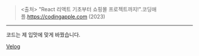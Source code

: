 > <출처>
"React 리액트 기초부터 쇼핑몰 프로젝트까지!".코딩애플.https://codingapple.com (2023)
<hr>코드는 제 입맛에 맞게 바꿨습니다.

[Velog](https://velog.io/@thdgusrbek/series/React-%EB%A6%AC%EC%95%A1%ED%8A%B8-%EA%B8%B0%EC%B4%88%EB%B6%80%ED%84%B0-%EC%87%BC%ED%95%91%EB%AA%B0-%ED%94%84%EB%A1%9C%EC%A0%9D%ED%8A%B8%EA%B9%8C%EC%A7%80)
